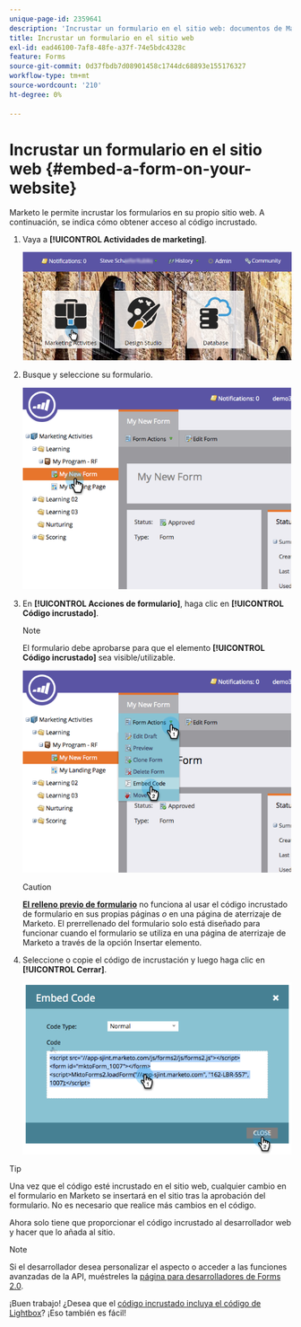 ```yaml
---
unique-page-id: 2359641
description: 'Incrustar un formulario en el sitio web: documentos de Marketo, documentación del producto'
title: Incrustar un formulario en el sitio web
exl-id: ead46100-7af8-48fe-a37f-74e5bdc4328c
feature: Forms
source-git-commit: 0d37fbdb7d08901458c1744dc68893e155176327
workflow-type: tm+mt
source-wordcount: '210'
ht-degree: 0%

---
```


# Incrustar un formulario en el sitio web {#embed-a-form-on-your-website}

Marketo le permite incrustar los formularios en su propio sitio web. A continuación, se indica cómo obtener acceso al código incrustado.

1. Vaya a **[!UICONTROL Actividades de marketing]**.

   ![](assets/login-marketing-activities-4.png)

1. Busque y seleccione su formulario.

   ![](assets/image2014-9-15-12-3a12-3a14.png)

1. En **[!UICONTROL Acciones de formulario]**, haga clic en **[!UICONTROL Código incrustado]**.

   >[!NOTE]
   >
   >El formulario debe aprobarse para que el elemento **[!UICONTROL Código incrustado]** sea visible/utilizable.

   ![](assets/image2014-9-15-12-3a12-3a20.png)

   >[!CAUTION]
   >
   >**[El relleno previo de formulario](/help/marketo/product-docs/administration/settings/edit-landing-page-settings.md)** no funciona al usar el código incrustado de formulario en sus propias páginas _o_ en una página de aterrizaje de Marketo. El prerrellenado del formulario solo está diseñado para funcionar cuando el formulario se utiliza en una página de aterrizaje de Marketo a través de la opción Insertar elemento.

1. Seleccione o copie el código de incrustación y luego haga clic en **[!UICONTROL Cerrar]**.

   ![](assets/image2014-9-15-12-3a12-3a31.png)

>[!TIP]
>
>Una vez que el código esté incrustado en el sitio web, cualquier cambio en el formulario en Marketo se insertará en el sitio tras la aprobación del formulario. No es necesario que realice más cambios en el código.

Ahora solo tiene que proporcionar el código incrustado al desarrollador web y hacer que lo añada al sitio.

>[!NOTE]
>
>Si el desarrollador desea personalizar el aspecto o acceder a las funciones avanzadas de la API, muéstreles la [página para desarrolladores de Forms 2.0](https://experienceleague.adobe.com/en/docs/marketo-developer/marketo/javascriptapi/forms-api-reference).

¡Buen trabajo! ¿Desea que el [código incrustado incluya el código de Lightbox](/help/marketo/product-docs/demand-generation/forms/form-actions/use-a-form-in-a-lightbox.md)? ¡Eso también es fácil!
